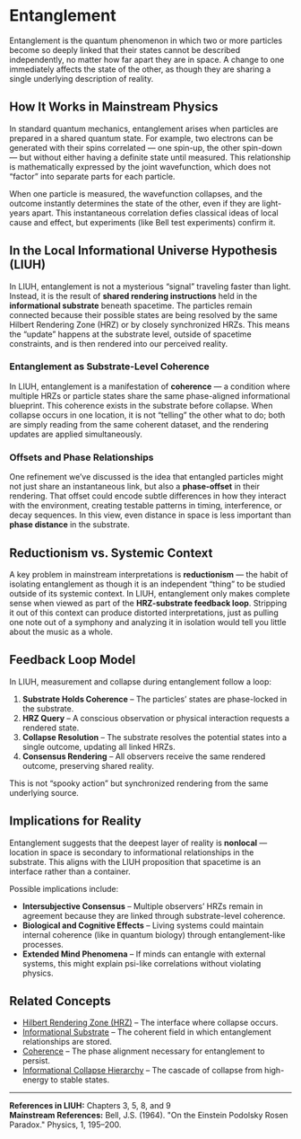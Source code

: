 # Entanglement

Entanglement is the quantum phenomenon in which two or more particles become so deeply linked that their states cannot be described independently, no matter how far apart they are in space. A change to one immediately affects the state of the other, as though they are sharing a single underlying description of reality.

## How It Works in Mainstream Physics

In standard quantum mechanics, entanglement arises when particles are prepared in a shared quantum state. For example, two electrons can be generated with their spins correlated — one spin-up, the other spin-down — but without either having a definite state until measured. This relationship is mathematically expressed by the joint wavefunction, which does not “factor” into separate parts for each particle.

When one particle is measured, the wavefunction collapses, and the outcome instantly determines the state of the other, even if they are light-years apart. This instantaneous correlation defies classical ideas of local cause and effect, but experiments (like Bell test experiments) confirm it.

## In the Local Informational Universe Hypothesis (LIUH)

In LIUH, entanglement is not a mysterious “signal” traveling faster than light. Instead, it is the result of **shared rendering instructions** held in the **informational substrate** beneath spacetime. The particles remain connected because their possible states are being resolved by the same Hilbert Rendering Zone (HRZ) or by closely synchronized HRZs. This means the “update” happens at the substrate level, outside of spacetime constraints, and is then rendered into our perceived reality.

### Entanglement as Substrate-Level Coherence

In LIUH, entanglement is a manifestation of **coherence** — a condition where multiple HRZs or particle states share the same phase-aligned informational blueprint. This coherence exists in the substrate before collapse. When collapse occurs in one location, it is not “telling” the other what to do; both are simply reading from the same coherent dataset, and the rendering updates are applied simultaneously.

### Offsets and Phase Relationships

One refinement we’ve discussed is the idea that entangled particles might not just share an instantaneous link, but also a **phase-offset** in their rendering. That offset could encode subtle differences in how they interact with the environment, creating testable patterns in timing, interference, or decay sequences. In this view, even distance in space is less important than **phase distance** in the substrate.

## Reductionism vs. Systemic Context

A key problem in mainstream interpretations is **reductionism** — the habit of isolating entanglement as though it is an independent “thing” to be studied outside of its systemic context. In LIUH, entanglement only makes complete sense when viewed as part of the **HRZ-substrate feedback loop**. Stripping it out of this context can produce distorted interpretations, just as pulling one note out of a symphony and analyzing it in isolation would tell you little about the music as a whole.

## Feedback Loop Model

In LIUH, measurement and collapse during entanglement follow a loop:

1. **Substrate Holds Coherence** – The particles’ states are phase-locked in the substrate.
2. **HRZ Query** – A conscious observation or physical interaction requests a rendered state.
3. **Collapse Resolution** – The substrate resolves the potential states into a single outcome, updating all linked HRZs.
4. **Consensus Rendering** – All observers receive the same rendered outcome, preserving shared reality.

This is not “spooky action” but synchronized rendering from the same underlying source.

## Implications for Reality

Entanglement suggests that the deepest layer of reality is **nonlocal** — location in space is secondary to informational relationships in the substrate. This aligns with the LIUH proposition that spacetime is an interface rather than a container.

Possible implications include:

- **Intersubjective Consensus** – Multiple observers’ HRZs remain in agreement because they are linked through substrate-level coherence.
- **Biological and Cognitive Effects** – Living systems could maintain internal coherence (like in quantum biology) through entanglement-like processes.
- **Extended Mind Phenomena** – If minds can entangle with external systems, this might explain psi-like correlations without violating physics.

## Related Concepts

- [Hilbert Rendering Zone (HRZ)](hilbert-rendering-zone.md) – The interface where collapse occurs.
- [Informational Substrate](informational-substrate.md) – The coherent field in which entanglement relationships are stored.
- [Coherence](coherence.md) – The phase alignment necessary for entanglement to persist.
- [Informational Collapse Hierarchy](informational-collapse-hierarchy.md) – The cascade of collapse from high-energy to stable states.

---

**References in LIUH:** Chapters 3, 5, 8, and 9  
**Mainstream References:** Bell, J.S. (1964). "On the Einstein Podolsky Rosen Paradox." Physics, 1, 195–200.

